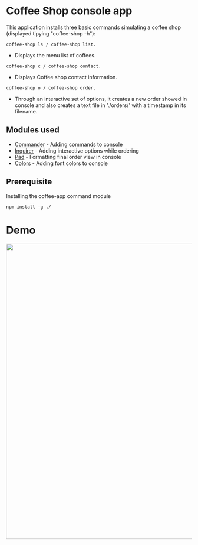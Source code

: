 # Coffee Shop console app 

This application installs three basic commands simulating a coffee shop (displayed tipying "coffee-shop -h"):
```
coffee-shop ls / coffee-shop list.
```
- Displays the menu list of coffees.
```
coffee-shop c / coffee-shop contact. 
```
- Displays Coffee shop contact information.
```
coffee-shop o / coffee-shop order.
```
- Through an interactive set of options, it creates a new order showed in console and also creates a text file in './orders/' with a timestamp in its filename.


## Modules used
* [Commander](https://www.npmjs.com/package/commander) - Adding commands to console
* [Inquirer](https://www.npmjs.com/package/inquirer) - Adding interactive options while ordering
* [Pad](https://www.npmjs.com/package/pad) - Formatting final order view in console
* [Colors](https://www.npmjs.com/package/colors) - Adding font colors to console

## Prerequisite
Installing the coffee-app command module  
```
npm install -g ./
```

# Demo
<img src="https://github.com/GuilleAngulo/coffee-shop-app/blob/master/coffee-shop-app.gif" width="800">

